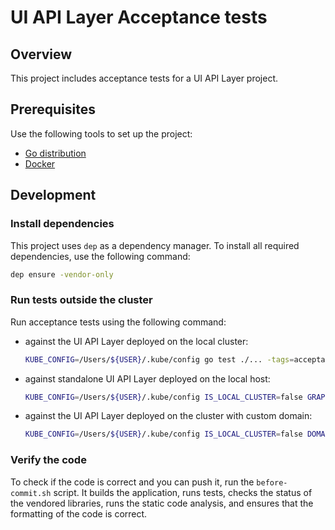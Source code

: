 # UI API Layer Acceptance tests

## Overview

This project includes acceptance tests for a UI API Layer project.

## Prerequisites

Use the following tools to set up the project:

* [Go distribution](https://golang.org)
* [Docker](https://www.docker.com/)

## Development

### Install dependencies

This project uses `dep` as a dependency manager. To install all required dependencies, use the following command:
```bash
dep ensure -vendor-only
```

### Run tests outside the cluster

Run acceptance tests using the following command:

- against the UI API Layer deployed on the local cluster:
  
  ```bash
  KUBE_CONFIG=/Users/${USER}/.kube/config go test ./... -tags=acceptance
  ```

- against standalone UI API Layer deployed on the local host:
  
  ```bash
  KUBE_CONFIG=/Users/${USER}/.kube/config IS_LOCAL_CLUSTER=false GRAPHQL_ENDPOINT=http://localhost:3000/graphql USERNAME=admin@kyma.cx PASSWORD=$(kubectl get secret admin-user -n kyma-system -o jsonpath="{.data.password}" | base64 -D) go test ./... -tags=acceptance
  ```

- against the UI API Layer deployed on the cluster with custom domain:
  
  ```bash
  KUBE_CONFIG=/Users/${USER}/.kube/config IS_LOCAL_CLUSTER=false DOMAIN=nightly.kyma.cx USERNAME=admin@kyma.cx PASSWORD=nimda123 go test ./... -tags=acceptance
  ```

### Verify the code

To check if the code is correct and you can push it, run the `before-commit.sh` script. It builds the application, runs tests, checks the status of the vendored libraries, runs the static code analysis, and ensures that the formatting of the code is correct.
